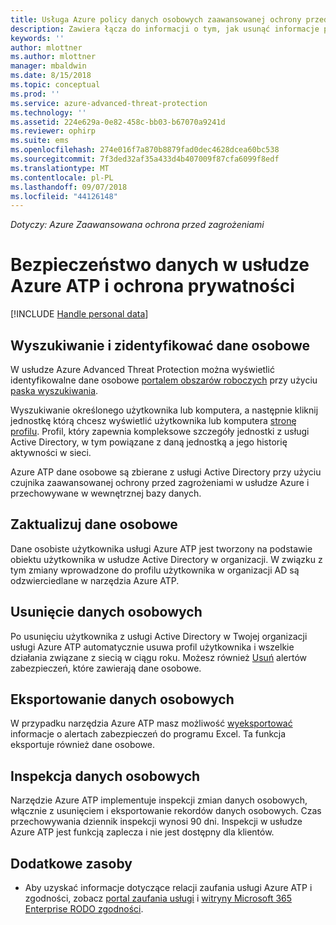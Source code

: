 ```yaml
---
title: Usługa Azure policy danych osobowych zaawansowanej ochrony przed zagrożeniami | Dokumentacja firmy Microsoft
description: Zawiera łącza do informacji o tym, jak usunąć informacje prywatne, jak i dane osobiste z narzędzia Azure ATP.
keywords: ''
author: mlottner
ms.author: mlottner
manager: mbaldwin
ms.date: 8/15/2018
ms.topic: conceptual
ms.prod: ''
ms.service: azure-advanced-threat-protection
ms.technology: ''
ms.assetid: 224e629a-0e82-458c-bb03-b67070a9241d
ms.reviewer: ophirp
ms.suite: ems
ms.openlocfilehash: 274e016f7a870b8879fad0dec4628dcea60bc538
ms.sourcegitcommit: 7f3ded32af35a433d4b407009f87cfa6099f8edf
ms.translationtype: MT
ms.contentlocale: pl-PL
ms.lasthandoff: 09/07/2018
ms.locfileid: "44126148"
---
```

*Dotyczy: Azure Zaawansowana ochrona przed zagrożeniami*

# <a name="azure-atp-data-security-and-privacy"></a>Bezpieczeństwo danych w usłudze Azure ATP i ochrona prywatności

[!INCLUDE [Handle personal data](../includes/gdpr-intro-sentence.md)]

## <a name="search-for-and-identify-personal-data"></a>Wyszukiwanie i zidentyfikować dane osobowe 

W usłudze Azure Advanced Threat Protection można wyświetlić identyfikowalne dane osobowe [portalem obszarów roboczych](workspace-portal.md) przy użyciu [paska wyszukiwania](workspace-portal.md#search-bar). 

Wyszukiwanie określonego użytkownika lub komputera, a następnie kliknij jednostkę którą chcesz wyświetlić użytkownika lub komputera [stronę profilu](entity-profiles.md). Profil, który zapewnia kompleksowe szczegóły jednostki z usługi Active Directory, w tym powiązane z daną jednostką a jego historię aktywności w sieci.

Azure ATP dane osobowe są zbierane z usługi Active Directory przy użyciu czujnika zaawansowanej ochrony przed zagrożeniami w usłudze Azure i przechowywane w wewnętrznej bazy danych.

## <a name="update-personal-data"></a>Zaktualizuj dane osobowe 

Dane osobiste użytkownika usługi Azure ATP jest tworzony na podstawie obiektu użytkownika w usłudze Active Directory w organizacji. W związku z tym zmiany wprowadzone do profilu użytkownika w organizacji AD są odzwierciedlane w narzędzia Azure ATP.


## <a name="delete-personal-data"></a>Usunięcie danych osobowych 

Po usunięciu użytkownika z usługi Active Directory w Twojej organizacji usługi Azure ATP automatycznie usuwa profil użytkownika i wszelkie działania związane z siecią w ciągu roku. Możesz również [Usuń](working-with-suspicious-activities.md#review-suspicious-activities-on-the-attack-time-line) alertów zabezpieczeń, które zawierają dane osobowe. 

## <a name="export-personal-data"></a>Eksportowanie danych osobowych 

W przypadku narzędzia Azure ATP masz możliwość [wyeksportować](working-with-suspicious-activities.md#review-suspicious-activities-on-the-attack-time-line) informacje o alertach zabezpieczeń do programu Excel. Ta funkcja eksportuje również dane osobowe. 
 
## <a name="audit-personal-data"></a>Inspekcja danych osobowych

Narzędzie Azure ATP implementuje inspekcji zmian danych osobowych, włącznie z usunięciem i eksportowanie rekordów danych osobowych. Czas przechowywania dziennik inspekcji wynosi 90 dni. Inspekcji w usłudze Azure ATP jest funkcją zaplecza i nie jest dostępny dla klientów.
 
## <a name="additional-resources"></a>Dodatkowe zasoby

- Aby uzyskać informacje dotyczące relacji zaufania usługi Azure ATP i zgodności, zobacz [portal zaufania usługi](https://servicetrust.microsoft.com/ViewPage/GDPRGetStarted) i [witryny Microsoft 365 Enterprise RODO zgodności](https://docs.microsoft.com/microsoft-365/compliance/compliance-solutions-overview).

